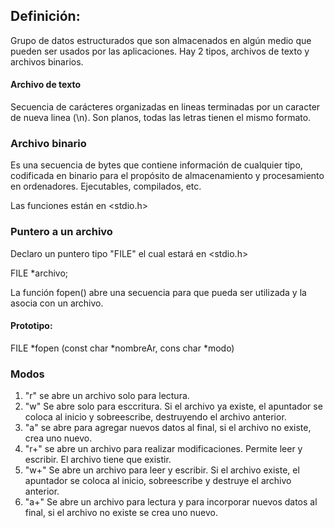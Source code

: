 ## Definición:
Grupo de datos estructurados que son almacenados en algún medio que pueden ser usados por las aplicaciones.
Hay 2 tipos, archivos de texto y archivos binarios.

#### Archivo de texto
Secuencia de carácteres organizadas en lineas terminadas por un caracter de nueva linea (\n).
Son planos, todas las letras tienen el mismo formato.

### Archivo binario
Es una secuencia de bytes que contiene información de cualquier tipo, codificada en binario para el propósito de almacenamiento y procesamiento en ordenadores.
Ejecutables, compilados, etc. 

Las funciones están en <stdio.h>

### Puntero a un archivo
Declaro un puntero tipo "FILE" el cual estará en <stdio.h>

FILE *archivo;

La función fopen() abre una secuencia para que pueda ser utilizada y la asocia con un archivo.
#### Prototipo:
FILE *fopen (const char *nombreAr, cons char *modo)

### Modos  
1. "r" se abre un archivo solo para lectura.
2. "w" Se abre solo para esccritura. Si el archivo ya existe, el apuntador se coloca al inicio y sobreescribe, destruyendo el archivo anterior.
3. "a" se abre para agregar nuevos datos al final, si el archivo no existe, crea uno nuevo.
4. "r+" se abre un archivo para realizar modificaciones. Permite leer y escribir. El archivo tiene que existir.
6. "w+" Se abre un archivo para leer y escribir. Si el archivo existe, el apuntador se coloca al inicio, sobreescribe y destruye el archivo anterior. 
5. "a+" Se abre un archivo para lectura y para incorporar nuevos datos al final, si el archivo no existe se crea uno nuevo.
